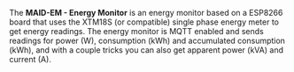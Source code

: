 The **MAID-EM - Energy Monitor** is an energy monitor based on a ESP8266 board that uses the XTM18S (or compatible) single phase energy meter to get energy readings. The energy monitor is MQTT enabled and sends readings for power (W), consumption (kWh) and accumulated consumption (kWh), and with a couple tricks you can also get apparent power (kVA) and current (A).

